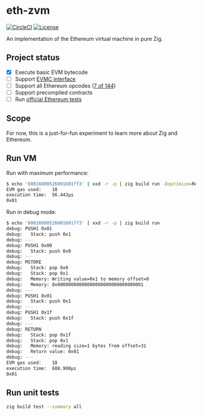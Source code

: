 # eth-zvm

[![CircleCI](https://dl.circleci.com/status-badge/img/gh/mtlynch/eth-zvm/tree/master.svg?style=svg)](https://dl.circleci.com/status-badge/redirect/gh/mtlynch/eth-zvm/tree/master)
[![License](http://img.shields.io/:license-mit-blue.svg?style=flat-square)](LICENSE)

An implementation of the Ethereum virtual machine in pure Zig.

## Project status

- [x] Execute basic EVM bytecode
- [ ] Support [EVMC interface](https://github.com/ethereum/evmc)
- [ ] Support all Ethereum opcodes ([7 of 144](src/evm/opcodes.zig))
- [ ] Support precompiled contracts
- [ ] Run [official Ethereum tests](https://github.com/ethereum/tests)

## Scope

For now, this is a just-for-fun experiment to learn more about Zig and Ethereum.

## Run VM

Run with maximum performance:

```bash
$ echo '60016000526001601ff3' | xxd -r -p | zig build run -Doptimize=ReleaseFast
EVM gas used:    18
execution time:  56.443µs
0x01
```

Run in debug mode:

```bash
$ echo '60016000526001601ff3' | xxd -r -p | zig build run
debug: PUSH1 0x01
debug:   Stack: push 0x1
debug: ---
debug: PUSH1 0x00
debug:   Stack: push 0x0
debug: ---
debug: MSTORE
debug:   Stack: pop 0x0
debug:   Stack: pop 0x1
debug:   Memory: Writing value=0x1 to memory offset=0
debug:   Memory: 0x00000000000000000000000000000001
debug: ---
debug: PUSH1 0x01
debug:   Stack: push 0x1
debug: ---
debug: PUSH1 0x1f
debug:   Stack: push 0x1f
debug: ---
debug: RETURN
debug:   Stack: pop 0x1f
debug:   Stack: pop 0x1
debug:   Memory: reading size=1 bytes from offset=31
debug:   Return value: 0x01
debug: ---
EVM gas used:    18
execution time:  688.900µs
0x01
```

## Run unit tests

```bash
zig build test --summary all
```

